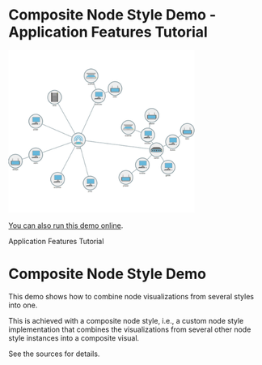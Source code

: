 # Composite Node Style Demo - Application Features Tutorial

<img src="../../resources/image/composite-node-style.png" alt="demo-thumbnail" height="320"/>

[You can also run this demo online](https://live.yworks.com/demos/03-tutorial-application-features/composite-node-style/index.html).

Application Features Tutorial

# Composite Node Style Demo

This demo shows how to combine node visualizations from several styles into one.

This is achieved with a composite node style, i.e., a custom node style implementation that combines the visualizations from several other node style instances into a composite visual.

See the sources for details.
